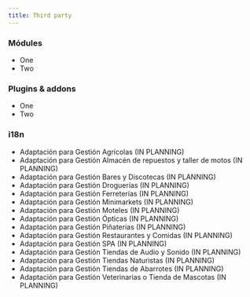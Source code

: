 ```yaml
---
title: Third party
---
```


### Módules

- One
- Two

### Plugins & addons

- One
- Two

### i18n

- Adaptación para Gestión Agrícolas (IN PLANNING)
- Adaptación para Gestión Almacén de repuestos y taller de motos (IN PLANNING)
- Adaptación para Gestión Bares y Discotecas (IN PLANNING)
- Adaptación para Gestión Droguerías (IN PLANNING)
- Adaptación para Gestión Ferreterías (IN PLANNING)
- Adaptación para Gestión Minimarkets (IN PLANNING)
- Adaptación para Gestión Moteles (IN PLANNING)
- Adaptación para Gestión Ópticas (IN PLANNING)
- Adaptación para Gestión Piñaterias (IN PLANNING)
- Adaptación para Gestión Restaurantes y Comidas (IN PLANNING)
- Adaptación para Gestión SPA (IN PLANNING)
- Adaptación para Gestión Tiendas de Audio y Sonido (IN PLANNING)
- Adaptación para Gestión Tiendas Naturistas (IN PLANNING)
- Adaptación para Gestión Tiendas de Abarrotes (IN PLANNING)
- Adaptación para Gestión Veterinarias o Tienda de Mascotas (IN PLANNING)


